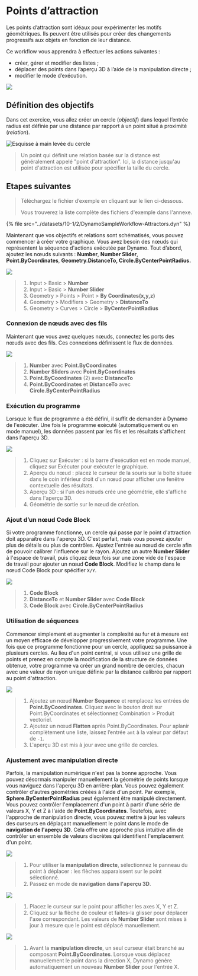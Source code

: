 # Points d’attraction

Les points d’attraction sont idéaux pour expérimenter les motifs géométriques. Ils peuvent être utilisés pour créer des changements progressifs aux objets en fonction de leur distance.

Ce workflow vous apprendra à effectuer les actions suivantes :

* créer, gérer et modifier des listes ;
* déplacer des points dans l’aperçu 3D à l’aide de la manipulation directe ;
* modifier le mode d’exécution.

![](../images/10-1/2/attractor1.gif)

## Définition des objectifs

Dans cet exercice, vous allez créer un cercle (_objectif_) dans lequel l’entrée radius est définie par une distance par rapport à un point situé à proximité (_relation_).

![Esquisse à main levée du cercle](../images/10-1/2/00-Hand-Sketch-of-Circle.png)

> Un point qui définit une relation basée sur la distance est généralement appelé "point d'attraction". Ici, la distance jusqu'au point d'attraction est utilisée pour spécifier la taille du cercle.

## Etapes suivantes

> Téléchargez le fichier d’exemple en cliquant sur le lien ci-dessous.
>
> Vous trouverez la liste complète des fichiers d'exemple dans l'annexe.

{% file src="../datasets/10-1/2/DynamoSampleWorkflow-Attractors.dyn" %}

Maintenant que vos objectifs et relations sont schématisés, vous pouvez commencer à créer votre graphique. Vous avez besoin des nœuds qui représentent la séquence d'actions exécutée par Dynamo. Tout d’abord, ajoutez les nœuds suivants : **Number**, **Number Slider**, **Point.ByCoordinates**, **Geometry.DistanceTo, Circle.ByCenterPointRadius.**

![](<../images/10-1/2/attractor (2).png>)

> 1. Input > Basic > **Number**
> 2. Input > Basic > **Number Slider**
> 3. Geometry > Points > Point > **By Coordinates(x,y,z)**
> 4. Geometry > Modifiers > Geometry > **DistanceTo**
> 5. Geometry > Curves > Circle > **ByCenterPointRadius**

### Connexion de nœuds avec des fils

Maintenant que vous avez quelques nœuds, connectez les ports des nœuds avec des fils. Ces connexions définissent le flux de données.

![](<../images/10-1/2/attractor (3).png>)

> 1. **Number** avec **Point.ByCoordinates**
> 2. **Number Sliders** avec **Point.ByCoordinates**
> 3. **Point.ByCoordinates** (2) avec **DistanceTo**
> 4. **Point.ByCoordinates** et **DistanceTo** avec **Circle.ByCenterPointRadius**

### Exécution du programme

Lorsque le flux de programme a été défini, il suffit de demander à Dynamo de l'exécuter. Une fois le programme exécuté (automatiquement ou en mode manuel), les données passent par les fils et les résultats s'affichent dans l'aperçu 3D.

![](<../images/10-1/2/attractor (4).png>)

> 1. Cliquez sur Exécuter : si la barre d'exécution est en mode manuel, cliquez sur Exécuter pour exécuter le graphique.
> 2. Aperçu du nœud : placez le curseur de la souris sur la boîte située dans le coin inférieur droit d'un nœud pour afficher une fenêtre contextuelle des résultats.
> 3. Aperçu 3D : si l'un des nœuds crée une géométrie, elle s'affiche dans l'aperçu 3D.
> 4. Géométrie de sortie sur le nœud de création.

### Ajout d’**un nœud Code Block**

Si votre programme fonctionne, un cercle qui passe par le point d'attraction doit apparaître dans l'aperçu 3D. C'est parfait, mais vous pouvez ajouter plus de détails ou plus de contrôles. Ajustez l'entrée au nœud de cercle afin de pouvoir calibrer l'influence sur le rayon. Ajoutez un autre **Number Slider** à l'espace de travail, puis cliquez deux fois sur une zone vide de l'espace de travail pour ajouter un nœud **Code Block**. Modifiez le champ dans le nœud Code Block pour spécifier `X/Y`.

![](<../images/10-1/2/attractor (5).png>)

> 1. **Code Block**
> 2. **DistanceTo** et **Number Slider** avec **Code Block**
> 3. **Code Block** avec **Circle.ByCenterPointRadius**

### Utilisation de séquences

Commencer simplement et augmenter la complexité au fur et à mesure est un moyen efficace de développer progressivement votre programme. Une fois que ce programme fonctionne pour un cercle, appliquez sa puissance à plusieurs cercles. Au lieu d'un point central, si vous utilisez une grille de points et prenez en compte la modification de la structure de données obtenue, votre programme va créer un grand nombre de cercles, chacun avec une valeur de rayon unique définie par la distance calibrée par rapport au point d'attraction.

![](<../images/10-1/2/attractor (6).png>)

> 1. Ajoutez un nœud **Number Sequence** et remplacez les entrées de **Point.ByCoordinates**. Cliquez avec le bouton droit sur Point.ByCoordinates et sélectionnez Combination > Produit vectoriel.
> 2. Ajoutez un nœud **Flatten** après Point.ByCoordinates. Pour aplanir complètement une liste, laissez l’entrée `amt` à la valeur par défaut de `-1`.
> 3. L'aperçu 3D est mis à jour avec une grille de cercles.

### Ajustement avec manipulation directe

Parfois, la manipulation numérique n'est pas la bonne approche. Vous pouvez désormais manipuler manuellement la géométrie de points lorsque vous naviguez dans l'aperçu 3D en arrière-plan. Vous pouvez également contrôler d'autres géométries créées à l'aide d'un point. Par exemple, **Sphere.ByCenterPointRadius** peut également être manipulé directement. Vous pouvez contrôler l'emplacement d'un point à partir d'une série de valeurs X, Y et Z à l'aide de **Point.ByCoordinates**. Toutefois, avec l'approche de manipulation directe, vous pouvez mettre à jour les valeurs des curseurs en déplaçant manuellement le point dans le mode de **navigation de l'aperçu 3D**. Cela offre une approche plus intuitive afin de contrôler un ensemble de valeurs discrètes qui identifient l'emplacement d'un point.

![](<../images/10-1/2/attractor (7).png>)

> 1. Pour utiliser la **manipulation directe**, sélectionnez le panneau du point à déplacer : les flèches apparaissent sur le point sélectionné.
> 2. Passez en mode de **navigation dans l'aperçu 3D**.

![](../images/10-1/2/attractor\(8\).png)

> 1. Placez le curseur sur le point pour afficher les axes X, Y et Z.
> 2. Cliquez sur la flèche de couleur et faites-la glisser pour déplacer l'axe correspondant. Les valeurs de **Number Slider** sont mises à jour à mesure que le point est déplacé manuellement.

![](<../images/10-1/2/attractor (1).png>)

> 1. Avant la **manipulation directe**, un seul curseur était branché au composant **Point.ByCoordinates**. Lorsque vous déplacez manuellement le point dans la direction X, Dynamo génère automatiquement un nouveau **Number Slider** pour l'entrée X.

